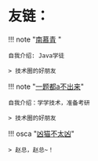 # 友链：

!!! note "[南慕青](https://cecilia.cool) "

	自我介绍: Java学徒

    > 技术圈的好朋友
  
!!! note "[一题都a不出来](https://github.com/SobSobDu/share-personal-note)"

    自我介绍：学学技术，准备考研

	> 技术圈的好朋友

!!! osca "[凶猫不太凶](https://xmbtx.github.io/xmbtx-blog/)"

	> 赵总，赵总~！


<!----

- [APTX4869-CONAN](https://aptx4869-conan.github.io/zzp-blog/)

- [An-momomo](https://an-momomo.github.io/mo-blog/)

- [空山虚雨](https://kongshanxuyu.github.io/zh-blog/)

- [Fiona](https://fiona010203.github.io/Fiona/)

- [Flos Solis](https://flossolis.github.io/)

---->



